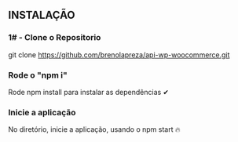 ## INSTALAÇÃO

### 1# - Clone o Repositorio
git clone https://github.com/brenolapreza/api-wp-woocommerce.git

### Rode o "npm i"
Rode npm install para instalar as dependências ✔

### Inicie a aplicação
No diretório, inicie a aplicação, usando o npm start 🔥


